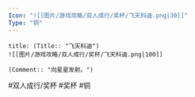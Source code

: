 ```yaml
---
Icon: "![[图片/游戏攻略/双人成行/奖杯/飞天科迪.png|30]]"
Type: "铜"
---
```

```ad-common-bronze-trophy
title: (Title:: "飞天科迪")
![[图片/游戏攻略/双人成行/奖杯/飞天科迪.png|100]]

(Comment:: "向星星发射。")
```

#双人成行/奖杯 #奖杯 #铜
